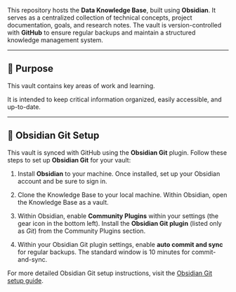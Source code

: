 This repository hosts the **Data Knowledge Base**, built using **Obsidian**. It serves as a centralized collection of technical concepts, project documentation, goals, and research notes. The vault is version-controlled with **GitHub** to ensure regular backups and maintain a structured knowledge management system.

---

## **🔹 Purpose**

This vault contains key areas of work and learning.

It is intended to keep critical information organized, easily accessible, and up-to-date.

---

## **🔹 Obsidian Git Setup**

This vault is synced with GitHub using the **Obsidian Git** plugin. Follow these steps to set up **Obsidian Git** for your vault:

1. Install **Obsidian** to your machine. Once installed, set up your Obsidian account and be sure to sign in.
    
2. Clone the Knowledge Base to your local machine. Within Obsidian, open the Knowledge Base as a vault.
    
3. Within Obsidian, enable **Community Plugins** within your settings (the gear icon in the bottom left). Install the **Obsidian Git plugin** (listed only as *Git*) from the Community Plugins section.
    
4. Within your Obsidian Git plugin settings, enable **auto commit and sync** for regular backups. The standard window is 10 minutes for commit-and-sync.
    

For more detailed Obsidian Git setup instructions, visit the [Obsidian Git setup guide](https://publish.obsidian.md/git-doc/Start+here).
